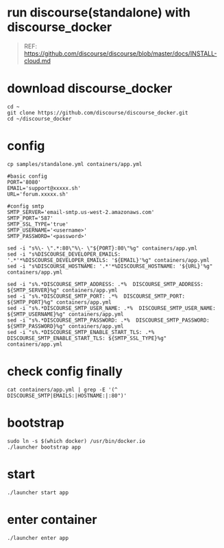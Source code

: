 run discourse(standalone) with discourse_docker
======================================

> REF: https://github.com/discourse/discourse/blob/master/docs/INSTALL-cloud.md

# download discourse_docker
```
cd ~
git clone https://github.com/discourse/discourse_docker.git
cd ~/discourse_docker
```

# config
```
cp samples/standalone.yml containers/app.yml

#basic config
PORT='8080'
EMAIL='support@xxxxx.sh'
URL='forum.xxxxx.sh'

#config smtp
SMTP_SERVER='email-smtp.us-west-2.amazonaws.com'
SMTP_PORT='587'
SMTP_SSL_TYPE='true'
SMTP_USERNAME='<username>'
SMTP_PASSWORD='<password>'

sed -i "s%\- \".*:80\"%\- \"${PORT}:80\"%g" containers/app.yml
sed -i "s%DISCOURSE_DEVELOPER_EMAILS: '.*'*%DISCOURSE_DEVELOPER_EMAILS: '${EMAIL}'%g" containers/app.yml
sed -i "s%DISCOURSE_HOSTNAME: '.*'*%DISCOURSE_HOSTNAME: '${URL}'%g" containers/app.yml

sed -i "s%.*DISCOURSE_SMTP_ADDRESS: .*%  DISCOURSE_SMTP_ADDRESS: ${SMTP_SERVER}%g" containers/app.yml
sed -i "s%.*DISCOURSE_SMTP_PORT: .*%  DISCOURSE_SMTP_PORT: ${SMTP_PORT}%g" containers/app.yml
sed -i "s%.*DISCOURSE_SMTP_USER_NAME: .*%  DISCOURSE_SMTP_USER_NAME: ${SMTP_USERNAME}%g" containers/app.yml
sed -i "s%.*DISCOURSE_SMTP_PASSWORD: .*%  DISCOURSE_SMTP_PASSWORD: ${SMTP_PASSWORD}%g" containers/app.yml
sed -i "s%.*DISCOURSE_SMTP_ENABLE_START_TLS: .*%  DISCOURSE_SMTP_ENABLE_START_TLS: ${SMTP_SSL_TYPE}%g" containers/app.yml
```

# check config finally
```
cat containers/app.yml | grep -E '(^  DISCOURSE_SMTP|EMAILS:|HOSTNAME:|:80")'
```

# bootstrap
```
sudo ln -s $(which docker) /usr/bin/docker.io
./launcher bootstrap app
```

# start
```
./launcher start app
```

# enter container
```
./launcher enter app
```
